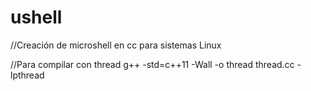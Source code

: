 # ushell
//Creación de microshell en cc para sistemas Linux

//Para compilar con thread
g++ -std=c++11 -Wall -o thread thread.cc -lpthread 


